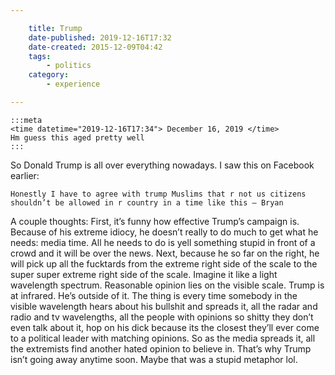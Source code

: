 ```yaml
---

    title: Trump 
    date-published: 2019-12-16T17:32
    date-created: 2015-12-09T04:42
    tags:
        - politics
    category:
        - experience

---
```


    :::meta
    <time datetime="2019-12-16T17:34"> December 16, 2019 </time>
    Hm guess this aged pretty well
    :::

So Donald Trump is all over everything nowadays. I saw this on Facebook earlier:

    Honestly I have to agree with trump Muslims that r not us citizens shouldn’t be allowed in r country in a time like this – Bryan

A couple thoughts: First, it’s funny how effective Trump’s campaign is. Because of his extreme idiocy, he doesn’t really to do much to get what he needs: media time. All he needs to do is yell something stupid in front of a crowd and it will be over the news. Next, because he so far on the right, he will pick up all the fucktards from the extreme right side of the scale to the super super extreme right side of the scale. Imagine it like a light wavelength spectrum. Reasonable opinion lies on the visible scale. Trump is at infrared. He’s outside of it. The thing is every time somebody in the visible wavelength hears about his bullshit and spreads it, all the radar and radio and tv wavelengths, all the people with opinions so shitty they don’t even talk about it, hop on his dick because its the closest they’ll ever come to a political leader with matching opinions. So as the media spreads it, all the extremists find another hated opinion to believe in. That’s why Trump isn’t going away anytime soon. Maybe that was a stupid metaphor lol.
